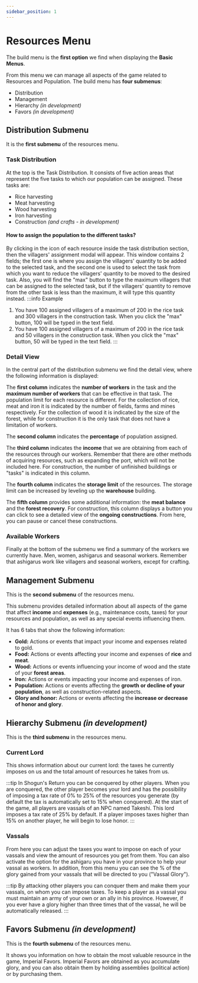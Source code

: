 ```yaml
---
sidebar_position: 1
---
```


# Resources Menu

The build menu is the **first option** we find when displaying the **Basic Menus**.

From this menu we can manage all aspects of the game related to Resources and Population. The build menu has **four submenus**:
- Distribution
- Management
- Hierarchy *(in development)*
- Favors *(in development)*

## Distribution Submenu
It is the **first submenu** of the resources menu.

### Task Distribution
At the top is the Task Distribution. It consists of five action areas that represent the five tasks to which our population can be assigned. These tasks are:

- Rice harvesting
- Meat harvesting
- Wood harvesting
- Iron harvesting
- Construction *(and crafts - in development)*

#### How to assign the population to the different tasks?
By clicking in the icon of each resource inside the task distribution section, then the villagers' assignment modal will appear. This window contains 2 fields; the first one is where you assign the villagers' quantity to be added to the selected task, and the second one is used to select the task from which you want to reduce the villagers' quantity to be moved to the desired task. Also, you will find the "max" button to type the maximum villagers that can be assigned to the selected task, but if the villagers' quantity to remove from the other task is less than the maximum, it will type this quantity instead.
:::info Example
1. You have 100 assigned villagers of a maximum of 200 in the rice task and 300 villagers in the construction task. When you click the "max" button, 100 will be typed in the text field.
2. You have 100 assigned villagers of a maximum of 200 in the rice task and 50 villagers in the construction task. When you click the "max" button, 50 will be typed in the text field.
:::
<!-- There are two ways to distribute the population.

1. By dragging the villager-shaped icons between the action areas. There are a total of 20 villager-shaped icons (male and female), each of them representing 5% of the total population. We must click and hold drag to the area where we want to distribute those villagers.

2. By clicking on the top of each of the action areas. A quick villager assignment pop-up window will appear. This window has three buttons: Assign all population that can work on this task, Assign half of the population, and Remove all population. In addition to these three buttons, there is a text area where you can enter the percentage of the population you want to assign precisely. When using this method of assignment, the “Construction” action area acts as a “buffer.” This means that when you remove villagers from any of the tasks, those villagers will go to “construction,” and when you add villagers, they will also be taken from the “construction” area. If there are no villagers under construction, you will not be able to assign more to the new task this way. -->

<!-- :::tip
The second method of population distribution is much more precise, since you can adjust the number of villagers assigned to each task (sometimes there is a 1-villager offset due to internal percentage calculations).
::: -->

### Detail View
In the central part of the distribution submenu we find the detail view, where the following information is displayed:

The **first column** indicates the **number of workers** in the task and the **maximum number of workers** that can be effective in that task. <!-- If we assign a number of workers greater than the maximum, the number will appear in red and those workers will not be effective in that task. --> The population limit for each resource is different. For the collection of rice, meat and iron it is indicated by the number of fields, farms and mines respectively. For the collection of wood it is indicated by the size of the forest, while for construction it is the only task that does not have a limitation of workers.

The **second column** indicates the **percentage** of population assigned.

The **third column** indicates the **income** that we are obtaining from each of the resources through our workers. Remember that there are other methods of acquiring resources, such as expanding the port, which will not be included here. For construction, the number of unfinished buildings or "tasks" is indicated in this column.

The **fourth column** indicates the **storage limit** of the resources. The storage limit can be increased by leveling up the **warehouse** building.

The **fifth column** provides some additional information: the **meat balance** and the **forest recovery**. For construction, this column displays a button you can click to see a detailed view of the **ongoing constructions**. From here, you can pause or cancel these constructions.

### Available Workers
Finally at the bottom of the submenu we find a summary of the workers we currently have. Men, women, ashigarus and seasonal workers. Remember that ashigarus work like villagers and seasonal workers, except for crafting.

## Management Submenu
This is the **second submenu** of the resources menu.

This submenu provides detailed information about all aspects of the game that affect **income** and **expenses** (e.g., maintenance costs, taxes) for your resources and population, as well as any special events influencing them.

It has 6 tabs that show the following information:

- **Gold:** Actions or events that impact your income and expenses related to gold.
- **Food:** Actions or events affecting your income and expenses of **rice** and **meat**.
- **Wood:** Actions or events influencing your income of wood and the state of your **forest areas**.
- **Iron:** Actions or events impacting your income and expenses of iron.
- **Population:** Actions or events affecting the **growth or decline of your population**, as well as construction-related aspects.
- **Glory and honor:** Actions or events affecting the **increase or decrease of honor and glory**.  

## Hierarchy Submenu *(in development)*
This is the **third submenu** in the resources menu.

### Current Lord
This shows information about our current lord: the taxes he currently imposes on us and the total amount of resources he takes from us.

:::tip
In Shogun's Return you can be conquered by other players. When you are conquered, the other player becomes your lord and has the possibility of imposing a tax rate of 0% to 25% of the resources you generate (by default the tax is automatically set to 15% when conquered). At the start of the game, all players are vassals of an NPC named Takeshi. This lord imposes a tax rate of 25% by default. If a player imposes taxes higher than 15% on another player, he will begin to lose honor.
:::

### Vassals
From here you can adjust the taxes you want to impose on each of your vassals and view the amount of resources you get from them. You can also activate the option for the ashigaru you have in your province to help your vassal as workers. In addition, from this menu you can see the % of the glory gained from your vassals that will be directed to you ("Vassal Glory").

:::tip
By attacking other players you can conquer them and make them your vassals, on whom you can impose taxes. To keep a player as a vassal you must maintain an army of your own or an ally in his province. However, if you ever have a glory higher than three times that of the vassal, he will be automatically released.
:::

## Favors Submenu *(in development)*
This is the **fourth submenu** of the resources menu.

It shows you information on how to obtain the most valuable resource in the game, Imperial Favors. Imperial Favors are obtained as you accumulate glory, and you can also obtain them by holding assemblies (political action) or by purchasing them.
